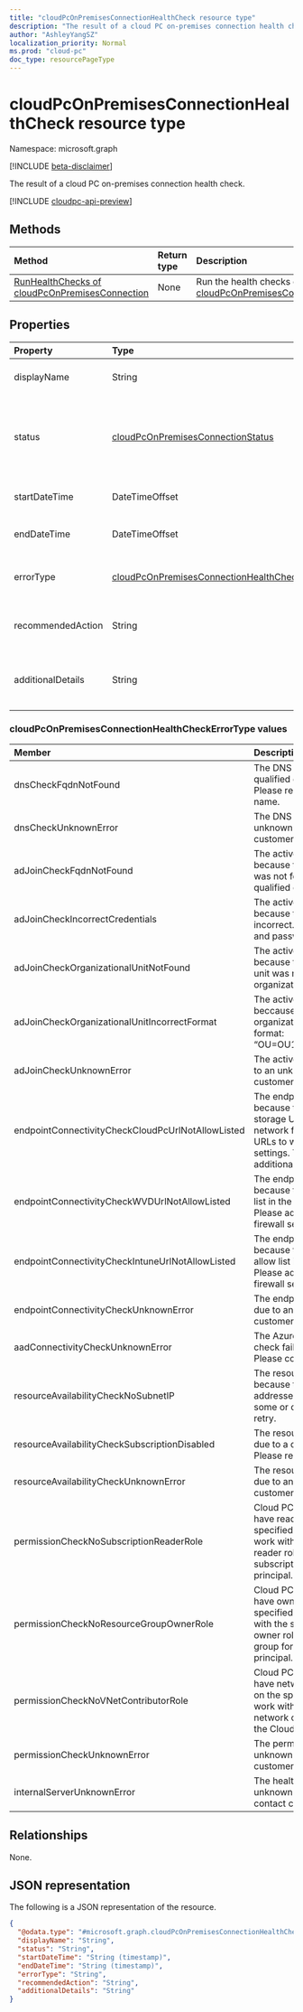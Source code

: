 ```yaml
---
title: "cloudPcOnPremisesConnectionHealthCheck resource type"
description: "The result of a cloud PC on-premises connection health check."
author: "AshleyYangSZ"
localization_priority: Normal
ms.prod: "cloud-pc"
doc_type: resourcePageType
---
```


# cloudPcOnPremisesConnectionHealthCheck resource type

Namespace: microsoft.graph

[!INCLUDE [beta-disclaimer](../../includes/beta-disclaimer.md)]

The result of a cloud PC on-premises connection health check.

[!INCLUDE [cloudpc-api-preview](../../includes/cloudpc-api-preview.md)]

## Methods

|Method|Return type|Description|
|:---|:---|:---|
|[RunHealthChecks of cloudPcOnPremisesConnection](../api/cloudpconpremisesconnection-runhealthcheck.md)|None|Run the health checks of a [cloudPcOnPremisesConnection](../resources/cloudpconpremisesconnection.md).|

## Properties

|Property|Type|Description|
|:---|:---|:---|
|displayName|String|The display name for this health check item.|
|status|[cloudPcOnPremisesConnectionStatus](../resources/cloudpconpremisesconnection.md#cloudpconpremisesconnectionstatus-values)|The status of the health check item. Possible values are: `pending`, `running`, `passed`, `failed`, `unknownFutureValue`. Read-only.|
|startDateTime|DateTimeOffset|The start time of the health check item. Read-only.|
|endDateTime|DateTimeOffset|The end time of the health check item. Read-only.|
|errorType|[cloudPcOnPremisesConnectionHealthCheckErrorType](#cloudpconpremisesconnectionhealthcheckerrortype-values)|The type of error that occurred during this health check.|
|recommendedAction|String|The recommended action to fix the corresponding error.|
|additionalDetails|String|Additional details about the health check or the recommended action.|

### cloudPcOnPremisesConnectionHealthCheckErrorType values

|Member|Description|
|:---|:---|
|dnsCheckFqdnNotFound|The DNS check failed because the fully qualified domain name was not found. Please re-enter fully qualified domain name.|
|dnsCheckUnknownError|The DNS check failed due to an unknown error. Please contact customer support.|
|adJoinCheckFqdnNotFound|The active domain join check failed because the fully qualified domain name was not found. Please re-enter fully qualified domain name.|
|adJoinCheckIncorrectCredentials|The active domain join check failed because the domain credentials are incorrect. Please update the username and password.|
|adJoinCheckOrganizationalUnitNotFound|The active domain join check failed because the specified organizational unit was not found. Please re-enter organization unit.|
|adJoinCheckOrganizationalUnitIncorrectFormat|The active domain join check failed beccause the format of the specified organizational unit is incorrect. Example format: “OU=OU1,OU=OU2,OU=OU3,DC=DC1”.|
|adJoinCheckUnknownError|The active domain join check failed due to an unknown error. Please contact customer support.|
|endpointConnectivityCheckCloudPcUrlNotAllowListed|The endpoint connectivity check failed because the CPC provision script storage URL isn’t on the allow list in the network firewall settings. Please add URLs to whitelisted network firewall settings. The URLs can be found in additional information.|
|endpointConnectivityCheckWVDUrlNotAllowListed|The endpoint connectivity check failed because the WVD URL isn’t on the allow list in the network firewall settings. Please add URLs to whitelisted network firewall settings.|
|endpointConnectivityCheckIntuneUrlNotAllowListed|The endpoint connectivity check failed because the Intune URL isn’t on the allow list in the network firewall settings. Please add URLs to whitelisted network firewall settings.|
|endpointConnectivityCheckUnknownError|The endpoint connectivity check failed due to an unknown error. Please contact customer support.|
|aadConnectivityCheckUnknownError|The Azure Active Directory connectivity check failed due to an unknown error. Please contact customer support.|
|resourceAvailabilityCheckNoSubnetIP|The resource availability check failed because there were no available IP addresses in the subnet. Please free up some or change to another subnet and retry.|
|resourceAvailabilityCheckSubscriptionDisabled|The resource availability check failed due to a disabled Azure subscription. Please re-enable the subscription.|
|resourceAvailabilityCheckUnknownError|The resource availability check failed due to an unknown error. Please contact customer support.|
|permissionCheckNoSubscriptionReaderRole|Cloud PC service principal does not have reader permissions on the specified Azure subscription. Please work with subscription owner to add reader role assignment on the Azure subscription for the Cloud PC service principal.|
|permissionCheckNoResourceGroupOwnerRole|Cloud PC service principal does not have owner permissions on the specified resource group. Please work with the subscription owner to add owner role assignment on the resource group for the Cloud PC service principal.|
|permissionCheckNoVNetContributorRole|Cloud PC service principal does not have network contributor permissions on the specified virtual network. Please work with subscription owner to add the network contributor role assignment for the Cloud PC service principal. |
|permissionCheckUnknownError|The permission check failed due to an unknown error. Please contact customer support.|
|internalServerUnknownError|The health check failed due to an unknown internal server error. Please contact customer support.|

## Relationships

None.

## JSON representation

The following is a JSON representation of the resource.
<!-- {
  "blockType": "resource",
  "@odata.type": "microsoft.graph.cloudPcOnPremisesConnectionHealthCheck"
}
-->

``` json
{
  "@odata.type": "#microsoft.graph.cloudPcOnPremisesConnectionHealthCheck",
  "displayName": "String",
  "status": "String",
  "startDateTime": "String (timestamp)",
  "endDateTime": "String (timestamp)",
  "errorType": "String",
  "recommendedAction": "String",
  "additionalDetails": "String"
}
```
